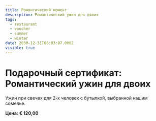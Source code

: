 ```yaml
---
title: Романтический момент
description: Романтический ужин для двоих
tags:
  - restaurant
  - voucher
  - summer
  - winter
date: 2030-12-31T06:03:07.000Z
visible: true
---
```


# Подарочный сертификат: Романтический ужин для двоих

Ужин при свечах для 2-х человек с бутылкой, выбранной нашим сомелье.

**Цена: € 120,00**
